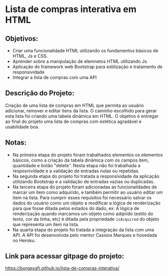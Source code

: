 # Lista de compras interativa em HTML

## Objetivos:

- Criar uma funcionalidade HTML utilizando os fundamentos básicos de HTML, Js e CSS.
- Aprender sobre a manipulação de elemnetos HTML utilizando Js.
- Aplicação do framework web Bootstrap para estilização e tratamento de responsividade
- Integrar a lista de compras com uma API

## Descrição do Projeto:

Criação de uma lista de compras em HTML que permita ao usuário adicionar, remover e editar itens da
lista. O caminho escolhido para gerar esta lista foi criando uma tabela dinâmica em HTML.
O objetivo é entregar ao final do projeto uma lista de compras com estética agradável e usabilidade boa.

## Notas:

 - Na primeira etapa do projeto foram trabalhados elementos os elementos básicos, como a criação da tabela dinâmica com os campos item, quantidade e botão "delete".
   Nesta etapa não foi trabalhada a resposnividade e a validação de entradas nulas ou repetidas.
 - Na segunda etapa do projeto foi tratada a responsividade da aplicação utilizando Bootstrap e a validação de entradas vazias ou duplicadas.
 - Na terceira etapa do projeto foram adicionadas as funcionalidades de marcar um item como adquirido, e também permitir ao usuário editar um item na lista. Para     cumprir esses requisitos foi necessário salvar os dados do usuário como um objeto e modificar a lógica de renderização para que fosse ditada pelos estados do       dado, ex: A lógica de renderização quando marcamos um objeto como adqirido (estilo do texto, cor da linha, etc) é ditada pela propriedade `ìsAcquired` do objeto     que representa um item na lista.
 - Na quarta etapa do projeto foi tratada a integração da lista com uma API. A API foi desenvolvida pelo mentor Cassios Marques e hosedada no Heroku.
## Link para acessar gitpage do projeto:

https://borgesgfj.github.io/lista-de-compras-interativa/
